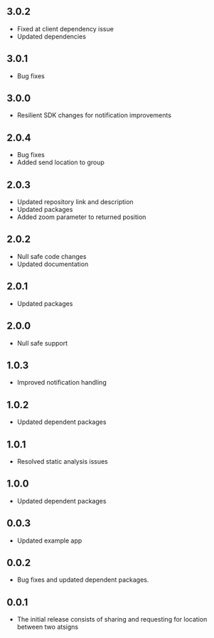 ## 3.0.2
- Fixed at client dependency issue
- Updated dependencies

## 3.0.1
- Bug fixes

## 3.0.0
- Resilient SDK changes for notification improvements

## 2.0.4
- Bug fixes
- Added send location to group

## 2.0.3
- Updated repository link and description
- Updated packages
- Added zoom parameter to returned position

## 2.0.2
- Null safe code changes
- Updated documentation

## 2.0.1
- Updated packages

## 2.0.0
- Null safe support

## 1.0.3
- Improved notification handling

## 1.0.2
- Updated dependent packages

## 1.0.1
- Resolved static analysis issues

## 1.0.0
- Updated dependent packages

## 0.0.3
- Updated example app

## 0.0.2
- Bug fixes and updated dependent packages.

## 0.0.1
- The initial release consists of sharing and requesting for location between two atsigns
